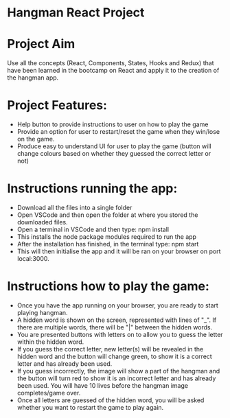 # Hangman React Project

# Project Aim
Use all the concepts (React, Components, States, Hooks and Redux) that have been learned in the bootcamp on React and apply it to the creation of the hangman app.

# Project Features:
- Help button to provide instructions to user on how to play the game
- Provide an option for user to restart/reset the game when they win/lose on the game.
- Produce easy to understand UI for user to play the game (button will change colours based on whether they guessed the correct letter or not)

# Instructions running the app:
- Download all the files into a single folder
- Open VSCode and then open the folder at where you stored the downloaded files.
- Open a terminal in VSCode and then type: npm install
- This installs the node package modules required to run the app
- After the installation has finished, in the terminal type: npm start
- This will then initialise the app and it will be ran on your browser on port local:3000.

# Instructions how to play the game:
- Once you have the app running on your browser, you are ready to start playing hangman.
- A hidden word is shown on the screen, represented with lines of "_". If there are multiple words, there will be "|" between the hidden words.
- You are presented buttons with letters on to allow you to guess the letter within the hidden word.
- If you guess the correct letter, new letter(s) will be revealed in the hidden word and the button will change green, to show it is a correct letter and has already been used.
- If you guess incorrectly, the image will show a part of the hangman and the button will turn red to show it is an incorrect letter and has already been used. You will have 10 lives before the hangman image completes/game over.
- Once all letters are guessed of the hidden word, you will be asked whether you want to restart the game to play again.
